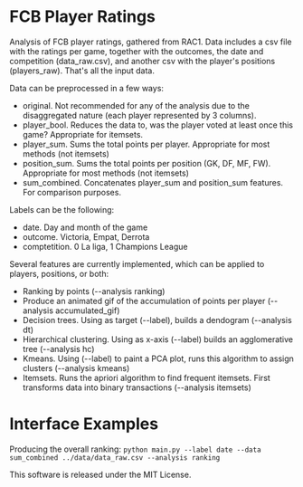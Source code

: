 # FCB Player Ratings
Analysis of FCB player ratings, gathered from RAC1.
Data includes a csv file with the ratings per game, together with the outcomes, the date and competition (data_raw.csv), and another csv with the player's positions (players_raw). That's all the input data.

Data can be preprocessed in a few ways:
* original. Not recommended for any of the analysis due to the disaggregated nature (each player represented by 3 columns).
* player_bool. Reduces the data to, was the player voted at least once this game? Appropriate for itemsets.
* player_sum. Sums the total points per player. Appropriate for most methods (not itemsets)
* position_sum. Sums the total points per position (GK, DF, MF, FW). Appropriate for most methods (not itemsets)
* sum_combined. Concatenates player_sum and position_sum features. For comparison purposes.

Labels can be the following:
* date. Day and month of the game
* outcome. Victoria, Empat, Derrota
* comptetition. 0 La liga, 1 Champions League  

Several features are currently implemented, which can be applied to players, positions, or both:
* Ranking by points (--analysis ranking)
* Produce an animated gif of the accumulation of points per player (--analysis accumulated_gif)
* Decision trees. Using as target (--label), builds a dendogram (--analysis dt)
* Hierarchical clustering. Using as x-axis (--label) builds an agglomerative tree (--analysis hc)
* Kmeans. Using (--label) to paint a PCA plot, runs this algorithm to assign clusters (--analysis kmeans)
* Itemsets. Runs the apriori algorithm to find frequent itemsets. First transforms data into binary transactions (--analysis itemsets)

# Interface Examples
Producing the overall ranking:
`python main.py --label date --data sum_combined ../data/data_raw.csv --analysis ranking`

This software is released under the MIT License.
